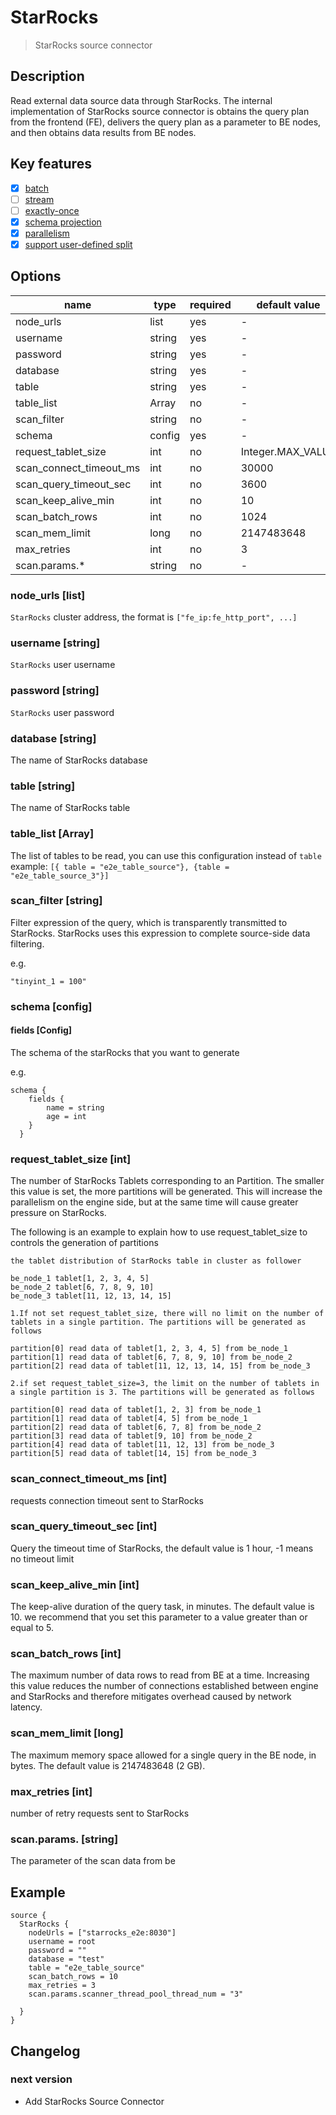 # StarRocks

> StarRocks source connector

## Description

Read external data source data through StarRocks.
The internal implementation of StarRocks source connector is obtains the query plan from the frontend (FE),
delivers the query plan as a parameter to BE nodes, and then obtains data results from BE nodes.

## Key features

- [x] [batch](../../concept/connector-v2-features.md)
- [ ] [stream](../../concept/connector-v2-features.md)
- [ ] [exactly-once](../../concept/connector-v2-features.md)
- [x] [schema projection](../../concept/connector-v2-features.md)
- [x] [parallelism](../../concept/connector-v2-features.md)
- [x] [support user-defined split](../../concept/connector-v2-features.md)

## Options

|          name           |  type  | required |   default value   |
|-------------------------|--------|----------|-------------------|
| node_urls               | list   | yes      | -                 |
| username                | string | yes      | -                 |
| password                | string | yes      | -                 |
| database                | string | yes      | -                 |
| table                   | string | yes      | -                 |
| table_list              | Array  | no       | -                 |
| scan_filter             | string | no       | -                 |
| schema                  | config | yes      | -                 |
| request_tablet_size     | int    | no       | Integer.MAX_VALUE |
| scan_connect_timeout_ms | int    | no       | 30000             |
| scan_query_timeout_sec  | int    | no       | 3600              |
| scan_keep_alive_min     | int    | no       | 10                |
| scan_batch_rows         | int    | no       | 1024              |
| scan_mem_limit          | long   | no       | 2147483648        |
| max_retries             | int    | no       | 3                 |
| scan.params.*           | string | no       | -                 |

### node_urls [list]

`StarRocks` cluster address, the format is `["fe_ip:fe_http_port", ...]`

### username [string]

`StarRocks` user username

### password [string]

`StarRocks` user password

### database [string]

The name of StarRocks database

### table [string]

The name of StarRocks table

### table_list [Array]

The list of tables to be read, you can use this configuration instead of `table` example: ```[{ table = "e2e_table_source"}, {table = "e2e_table_source_3"}]```

### scan_filter [string]

Filter expression of the query, which is transparently transmitted to StarRocks. StarRocks uses this expression to complete source-side data filtering.

e.g.

```
"tinyint_1 = 100"
```

### schema [config]

#### fields [Config]

The schema of the starRocks that you want to generate

e.g.

```
schema {
    fields {
        name = string
        age = int
    }
  }
```

### request_tablet_size [int]

The number of StarRocks Tablets corresponding to an Partition. The smaller this value is set, the more partitions will be generated. This will increase the parallelism on the engine side, but at the same time will cause greater pressure on StarRocks.

The following is an example to explain how to use request_tablet_size to controls the generation of partitions

```
the tablet distribution of StarRocks table in cluster as follower

be_node_1 tablet[1, 2, 3, 4, 5]
be_node_2 tablet[6, 7, 8, 9, 10]
be_node_3 tablet[11, 12, 13, 14, 15]

1.If not set request_tablet_size, there will no limit on the number of tablets in a single partition. The partitions will be generated as follows  

partition[0] read data of tablet[1, 2, 3, 4, 5] from be_node_1 
partition[1] read data of tablet[6, 7, 8, 9, 10] from be_node_2 
partition[2] read data of tablet[11, 12, 13, 14, 15] from be_node_3 

2.if set request_tablet_size=3, the limit on the number of tablets in a single partition is 3. The partitions will be generated as follows

partition[0] read data of tablet[1, 2, 3] from be_node_1 
partition[1] read data of tablet[4, 5] from be_node_1 
partition[2] read data of tablet[6, 7, 8] from be_node_2 
partition[3] read data of tablet[9, 10] from be_node_2 
partition[4] read data of tablet[11, 12, 13] from be_node_3 
partition[5] read data of tablet[14, 15] from be_node_3 
```

### scan_connect_timeout_ms [int]

requests connection timeout sent to StarRocks

### scan_query_timeout_sec [int]

Query the timeout time of StarRocks, the default value is 1 hour, -1 means no timeout limit

### scan_keep_alive_min [int]

The keep-alive duration of the query task, in minutes. The default value is 10. we recommend that you set this parameter to a value greater than or equal to 5.

### scan_batch_rows [int]

The maximum number of data rows to read from BE at a time. Increasing this value reduces the number of connections established between engine and StarRocks and therefore mitigates overhead caused by network latency.

### scan_mem_limit [long]

The maximum memory space allowed for a single query in the BE node, in bytes. The default value is 2147483648 (2 GB).

### max_retries [int]

number of retry requests sent to StarRocks

### scan.params. [string]

The parameter of the scan data from be

## Example

```hocon
source {
  StarRocks {
    nodeUrls = ["starrocks_e2e:8030"]
    username = root
    password = ""
    database = "test"
    table = "e2e_table_source"
    scan_batch_rows = 10
    max_retries = 3
    scan.params.scanner_thread_pool_thread_num = "3"
    
  }
}
```

## Changelog

### next version

- Add StarRocks Source Connector

